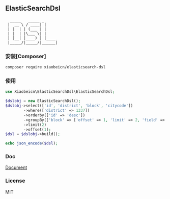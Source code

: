 ## ElasticSearchDsl
```
  _____   _____ _      
 |  __ \ / ____| |     
 | |  | | (___ | |     
 | |  | |\___ \| |     
 | |__| |____) | |____ 
 |_____/|_____/|______|
 ```

### 安装[Composer]

```
composer require xiaobeicn/elasticsearch-dsl
```

### 使用
```php
use Xiaobeicn\ElasticSearchDsl\ElasticSearchDsl;

$dslobj = new ElasticSearchDsl();
$dslobj->select(['id', 'district', 'block', 'citycode'])
        ->where(['district' => 1337])
        ->orderby(['id' => 'desc'])
        ->groupBy(['block' => ['offset' => 1, 'limit' => 2, 'field' => ['district', 'block']], 'citycode'])
        ->limit(2)
        ->offset(1);
$dsl = $dslobj->build();

echo json_encode($dsl);
```

### Doc
[Document](https://github.com/xiaobeicn/elasticsearch-dsl/blod/master/doc/)

### License

MIT
